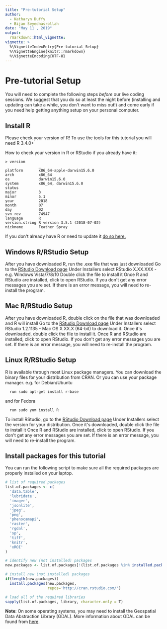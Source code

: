 ```yaml
---
title: "Pre-tutorial Setup"
author: 
  - Katharyn Duffy
  - Bijan Seyednasrollah
date: "May 11 , 2019"
output:
  rmarkdown::html_vignette:
vignette: >
  %\VignetteIndexEntry{Pre-tutorial Setup}
  %\VignetteEngine{knitr::rmarkdown}
  %\VignetteEncoding{UTF-8}
---
```





# Pre-tutorial Setup

You will need to complete the following steps *before* our live coding sessions.  We suggest that you do so at least the night before (installing and updating can take a while, you don't want to miss out!) and come early if you need help getting anything setup on your personal computer.

## Install R
Please check your version of R!  To use the tools for this tutorial you will need R 3.4.0+

How to check your version in R or RStudio if you already have it:
```
> version
               _                           
platform       x86_64-apple-darwin15.6.0   
arch           x86_64                      
os             darwin15.6.0                
system         x86_64, darwin15.6.0        
status                                     
major          3                           
minor          5.1                         
year           2018                        
month          07                          
day            02                          
svn rev        74947                       
language       R                           
version.string R version 3.5.1 (2018-07-02)
nickname       Feather Spray  
```
If you don't already have R or need to update it [do so here.](https://cran.rstudio.com/)


## Windows R/RStudio Setup
After you have downloaded R, run the .exe file that was just downloaded
Go to the [RStudio Download page](https://www.rstudio.com/products/rstudio/download/#download)
Under Installers select RStudio X.XX.XXX - e.g. Windows Vista/7/8/10
Double click the file to install it
Once R and RStudio are installed, click to open RStudio. If you don't get any error messages you are set. If there is an error message, you will need to re-install the program.

## Mac R/RStudio Setup

After you have downloaded R, double click on the file that was downloaded and R will install
Go to the [RStudio Download page](https://www.rstudio.com/products/rstudio/download/#download)
Under Installers select RStudio 1.2.1135 - Mac OS X XX.X (64-bit) to download it.
Once it's downloaded, double click the file to install it.
Once R and RStudio are installed, click to open RStudio. If you don't get any error messages you are set. If there is an error message, you will need to re-install the program.

## Linux R/RStudio Setup
R is available through most Linux package managers. You can download the binary files for your distribution from CRAN. Or you can use your package manager.
e.g. for Debian/Ubuntu
```
  run sudo apt-get install r-base
```
and for Fedora
```
  run sudo yum install R
```

To install RStudio, go to the [RStudio Download page](https://www.rstudio.com/products/rstudio/download/#download)
Under Installers select the version for your distribution.
Once it's downloaded, double click the file to install it
Once R and RStudio are installed, click to open RStudio. If you don't get any error messages you are set. If there is an error message, you will need to re-install the program.

## Install packages for this tutorial
You can run the following script to make sure all the required packages are properly installed on your laptop.



```r
# list of required packages
list.of.packages <- c(
  'data.table',
  'lubridate',
  'imager',
  'jsonlite',
  'jpeg',
  'png',
  'phenocamapi',
  'raster',
  'rgdal',
  'sp',
  'tiff',
  'knitr',
  'xROI'
)

# identify new (not installed) packages
new.packages <- list.of.packages[!(list.of.packages %in% installed.packages()[,"Package"])]

# install new (not installed) packages
if(length(new.packages)) 
  install.packages(new.packages, 
                   repos='http://cran.rstudio.com/')

# load all of the required libraries
sapply(list.of.packages, library, character.only = T)
```

**Note**: On some operating systems, you may need to install the Geospatial Data Abstraction Library (GDAL). More information about GDAL can be found from [here](https://trac.osgeo.org/gdal/wiki/DownloadingGdalBinaries).

